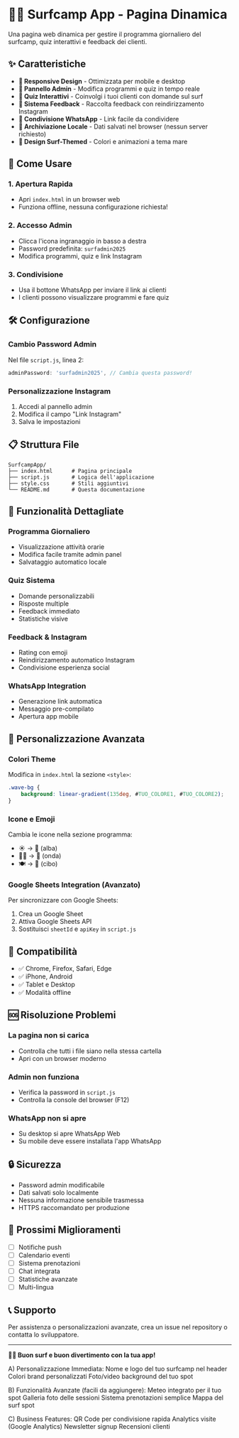# 🏄‍♂️ Surfcamp App - Pagina Dinamica

Una pagina web dinamica per gestire il programma giornaliero del surfcamp, quiz interattivi e feedback dei clienti.

## ✨ Caratteristiche

- **📱 Responsive Design** - Ottimizzata per mobile e desktop
- **🔐 Pannello Admin** - Modifica programmi e quiz in tempo reale
- **🎯 Quiz Interattivi** - Coinvolgi i tuoi clienti con domande sul surf
- **💬 Sistema Feedback** - Raccolta feedback con reindirizzamento Instagram
- **📲 Condivisione WhatsApp** - Link facile da condividere
- **💾 Archiviazione Locale** - Dati salvati nel browser (nessun server richiesto)
- **🎨 Design Surf-Themed** - Colori e animazioni a tema mare

## 🚀 Come Usare

### 1. Apertura Rapida
- Apri `index.html` in un browser web
- Funziona offline, nessuna configurazione richiesta!

### 2. Accesso Admin
- Clicca l'icona ingranaggio in basso a destra
- Password predefinita: `surfadmin2025`
- Modifica programmi, quiz e link Instagram

### 3. Condivisione
- Usa il bottone WhatsApp per inviare il link ai clienti
- I clienti possono visualizzare programmi e fare quiz

## 🛠️ Configurazione

### Cambio Password Admin
Nel file `script.js`, linea 2:
```javascript
adminPassword: 'surfadmin2025', // Cambia questa password!
```

### Personalizzazione Instagram
1. Accedi al pannello admin
2. Modifica il campo "Link Instagram"
3. Salva le impostazioni



## 📋 Struttura File

```
SurfcampApp/
├── index.html      # Pagina principale
├── script.js       # Logica dell'applicazione
├── style.css       # Stili aggiuntivi
└── README.md       # Questa documentazione
```

## 🎯 Funzionalità Dettagliate

### Programma Giornaliero
- Visualizzazione attività orarie
- Modifica facile tramite admin panel
- Salvataggio automatico locale

### Quiz Sistema
- Domande personalizzabili
- Risposte multiple
- Feedback immediato
- Statistiche visive

### Feedback & Instagram
- Rating con emoji
- Reindirizzamento automatico Instagram
- Condivisione esperienza social

### WhatsApp Integration
- Generazione link automatica
- Messaggio pre-compilato
- Apertura app mobile

## 🔧 Personalizzazione Avanzata

### Colori Theme
Modifica in `index.html` la sezione `<style>`:
```css
.wave-bg {
    background: linear-gradient(135deg, #TUO_COLORE1, #TUO_COLORE2);
}
```

### Icone e Emoji
Cambia le icone nella sezione programma:
- ☀️ → 🌅 (alba)
- 🏄‍♂️ → 🌊 (onda)
- 🍽️ → 🥗 (cibo)

### Google Sheets Integration (Avanzato)
Per sincronizzare con Google Sheets:
1. Crea un Google Sheet
2. Attiva Google Sheets API
3. Sostituisci `sheetId` e `apiKey` in `script.js`

## 📱 Compatibilità

- ✅ Chrome, Firefox, Safari, Edge
- ✅ iPhone, Android
- ✅ Tablet e Desktop
- ✅ Modalità offline

## 🆘 Risoluzione Problemi

### La pagina non si carica
- Controlla che tutti i file siano nella stessa cartella
- Apri con un browser moderno

### Admin non funziona
- Verifica la password in `script.js`
- Controlla la console del browser (F12)

### WhatsApp non si apre
- Su desktop si apre WhatsApp Web
- Su mobile deve essere installata l'app WhatsApp

## 🔒 Sicurezza

- Password admin modificabile
- Dati salvati solo localmente
- Nessuna informazione sensibile trasmessa
- HTTPS raccomandato per produzione

## 🎉 Prossimi Miglioramenti

- [ ] Notifiche push
- [ ] Calendario eventi
- [ ] Sistema prenotazioni
- [ ] Chat integrata
- [ ] Statistiche avanzate
- [ ] Multi-lingua

## 📞 Supporto

Per assistenza o personalizzazioni avanzate, crea un issue nel repository o contatta lo sviluppatore.

---

**🏄‍♂️ Buon surf e buon divertimento con la tua app!**



A) Personalizzazione Immediata:
Nome e logo del tuo surfcamp nel header
Colori brand personalizzati
Foto/video background del tuo spot

B) Funzionalità Avanzate (facili da aggiungere):
Meteo integrato per il tuo spot
Galleria foto delle sessioni
Sistema prenotazioni semplice
Mappa del surf spot

C) Business Features:
QR Code per condivisione rapida
Analytics visite (Google Analytics)
Newsletter signup
Recensioni clienti